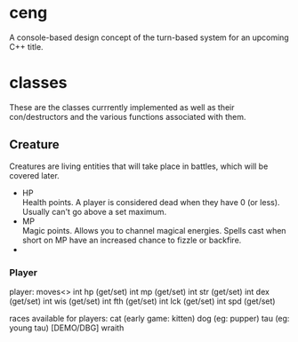 # ceng
A console-based design concept of the turn-based system for an upcoming C++ title.
# classes
These are the classes currrently implemented as well as their con/destructors and the various functions associated with them.
## Creature
Creatures are living entities that will take place in battles, which will be covered later.
* HP  
Health points. A player is considered dead when they have 0 (or less). Usually can't go above a set maximum.
* MP  
Magic points. Allows you to channel magical energies. Spells cast when short on MP have an increased chance to fizzle or backfire.
* 
### Player

player:
	moves<>
	int hp	(get/set)
	int mp	(get/set)
	int str (get/set)
	int dex (get/set)
	int wis (get/set)
	int fth (get/set)
	int lck (get/set)
	int spd (get/set)


races available for players:
cat (early game: kitten)
dog (eg: pupper)
tau (eg: young tau)
[DEMO/DBG] wraith